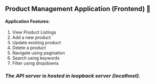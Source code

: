 ## Product Management Application (Frontend) 🚀

#### Application Features:

1. View Product Listings
2. Add a new product
3. Update existing product
4. Delete a product
5. Navigate using pagination
6. Search using keywords
7. Filter using dropdowns

### _The API server is hosted in loopback server (localhost)._
